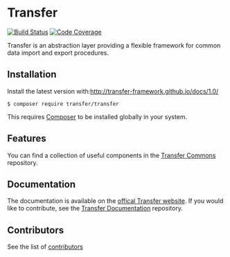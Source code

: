 Transfer
========

[![Build Status](https://travis-ci.org/transfer-framework/transfer.svg?branch=1.0)](https://travis-ci.org/transfer-framework/transfer)
[![Code Coverage](https://scrutinizer-ci.com/g/transfer-framework/transfer/badges/coverage.png?b=1.0)](https://scrutinizer-ci.com/g/transfer-framework/transfer/?branch=1.0)

Transfer is an abstraction layer providing a flexible framework for common data import and export procedures.

Installation
------------

Install the latest version with:http://transfer-framework.github.io/docs/1.0/

    $ composer require transfer/transfer 

This requires [Composer](https://getcomposer.org/download/) to be installed globally in your system.

Features
--------

You can find a collection of useful components in the [Transfer Commons](https://github.com/transfer-framework/commons) repository.

Documentation
-------------

The documentation is available on the [offical Transfer website](http://transfer-framework.github.io/docs/1.0/). If you would like to contribute, see the [Transfer Documentation](https://github.com/transfer-framework/docs) repository.

Contributors
------------

See the list of [contributors](CONTRIBUTORS.md)
